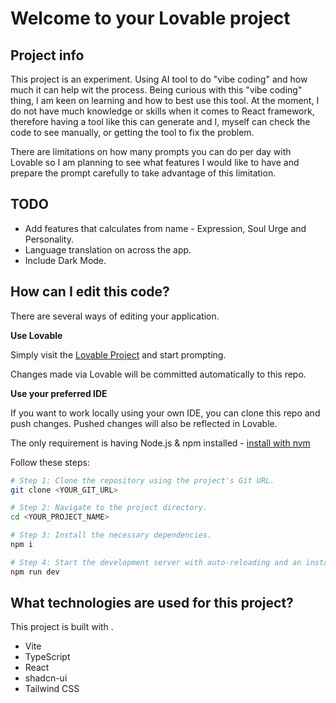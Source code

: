 # Welcome to your Lovable project

## Project info

This project is an experiment. Using AI tool to do "vibe coding" and how much it can help wit the process. Being curious with this "vibe coding" thing, I am keen on learning and how to best use this tool.
At the moment, I do not have much knowledge or skills when it comes to React framework, therefore having a tool like this can generate and I, myself can check the code to see manually, or getting the tool
to fix the problem.

There are limitations on how many prompts you can do per day with Lovable so I am planning to see what features I would like to have and prepare the prompt carefully to take advantage of this limitation.

## TODO
- Add features that calculates from name - Expression, Soul Urge and Personality.
- Language translation on across the app.
- Include Dark Mode.

## How can I edit this code?

There are several ways of editing your application.

**Use Lovable**

Simply visit the [Lovable Project](https://lovable.dev/projects/1b930ca5-35e0-42a2-9642-b7d2da2b6160) and start prompting.

Changes made via Lovable will be committed automatically to this repo.

**Use your preferred IDE**

If you want to work locally using your own IDE, you can clone this repo and push changes. Pushed changes will also be reflected in Lovable.

The only requirement is having Node.js & npm installed - [install with nvm](https://github.com/nvm-sh/nvm#installing-and-updating)

Follow these steps:

```sh
# Step 1: Clone the repository using the project's Git URL.
git clone <YOUR_GIT_URL>

# Step 2: Navigate to the project directory.
cd <YOUR_PROJECT_NAME>

# Step 3: Install the necessary dependencies.
npm i

# Step 4: Start the development server with auto-reloading and an instant preview.
npm run dev
```

## What technologies are used for this project?

This project is built with .

- Vite
- TypeScript
- React
- shadcn-ui
- Tailwind CSS
